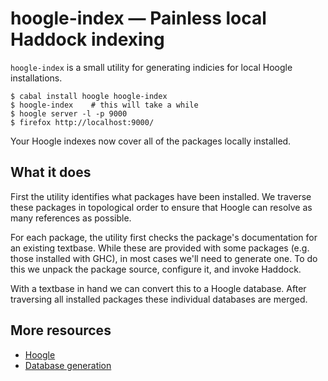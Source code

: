 # hoogle-index — Painless local Haddock indexing

`hoogle-index` is a small utility for generating indicies for local
Hoogle installations.

    $ cabal install hoogle hoogle-index
	$ hoogle-index    # this will take a while
	$ hoogle server -l -p 9000
	$ firefox http://localhost:9000/

Your Hoogle indexes now cover all of the packages locally installed.

## What it does

First the utility identifies what packages have been installed. We
traverse these packages in topological order to ensure that Hoogle can
resolve as many references as possible.

For each package, the utility first checks the package's documentation
for an existing textbase. While these are provided with some packages
(e.g. those installed with GHC), in most cases we'll need to generate
one. To do this we unpack the package source, configure it, and invoke
Haddock.

With a textbase in hand we can convert this to a Hoogle database.
After traversing all installed packages these individual databases are
merged.

## More resources

 * [Hoogle](http://www.haskell.org/haskellwiki/Hoogle)
 * [Database generation](http://neilmitchell.blogspot.com/2008/08/hoogle-database-generation.html)
